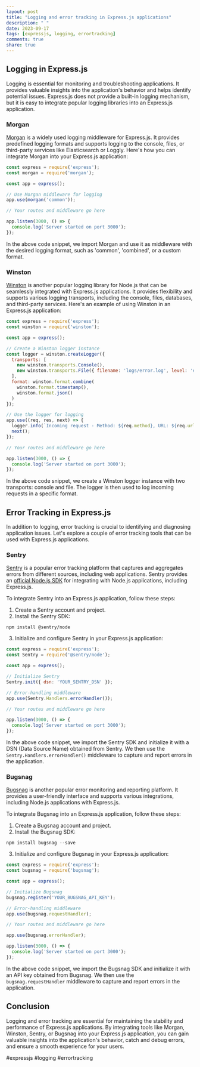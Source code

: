 ```yaml
---
layout: post
title: "Logging and error tracking in Express.js applications"
description: " "
date: 2023-09-17
tags: [expressjs, logging, errortracking]
comments: true
share: true
---
```


## Logging in Express.js

Logging is essential for monitoring and troubleshooting applications. It provides valuable insights into the application's behavior and helps identify potential issues. Express.js does not provide a built-in logging mechanism, but it is easy to integrate popular logging libraries into an Express.js application.

### Morgan

[Morgan](https://github.com/expressjs/morgan) is a widely used logging middleware for Express.js. It provides predefined logging formats and supports logging to the console, files, or third-party services like Elasticsearch or Loggly. Here's how you can integrate Morgan into your Express.js application:

```javascript
const express = require('express');
const morgan = require('morgan');

const app = express();

// Use Morgan middleware for logging
app.use(morgan('common'));

// Your routes and middleware go here

app.listen(3000, () => {
  console.log('Server started on port 3000');
});
```

In the above code snippet, we import Morgan and use it as middleware with the desired logging format, such as 'common', 'combined', or a custom format.

### Winston

[Winston](https://github.com/winstonjs/winston) is another popular logging library for Node.js that can be seamlessly integrated with Express.js applications. It provides flexibility and supports various logging transports, including the console, files, databases, and third-party services. Here's an example of using Winston in an Express.js application:

```javascript
const express = require('express');
const winston = require('winston');

const app = express();

// Create a Winston logger instance
const logger = winston.createLogger({
  transports: [
    new winston.transports.Console(),
    new winston.transports.File({ filename: 'logs/error.log', level: 'error' })
  ],
  format: winston.format.combine(
    winston.format.timestamp(),
    winston.format.json()
  )
});

// Use the logger for logging
app.use((req, res, next) => {
  logger.info(`Incoming request - Method: ${req.method}, URL: ${req.url}`);
  next();
});

// Your routes and middleware go here

app.listen(3000, () => {
  console.log('Server started on port 3000');
});
```

In the above code snippet, we create a Winston logger instance with two transports: console and file. The logger is then used to log incoming requests in a specific format.

## Error Tracking in Express.js

In addition to logging, error tracking is crucial to identifying and diagnosing application issues. Let's explore a couple of error tracking tools that can be used with Express.js applications.

### Sentry

[Sentry](https://sentry.io/) is a popular error tracking platform that captures and aggregates errors from different sources, including web applications. Sentry provides an [official Node.js SDK](https://github.com/getsentry/sentry-javascript) for integrating with Node.js applications, including Express.js.

To integrate Sentry into an Express.js application, follow these steps:

1. Create a Sentry account and project.
2. Install the Sentry SDK:

```shell
npm install @sentry/node
```

3. Initialize and configure Sentry in your Express.js application:

```javascript
const express = require('express');
const Sentry = require('@sentry/node');

const app = express();

// Initialize Sentry
Sentry.init({ dsn: 'YOUR_SENTRY_DSN' });

// Error-handling middleware
app.use(Sentry.Handlers.errorHandler());

// Your routes and middleware go here

app.listen(3000, () => {
  console.log('Server started on port 3000');
});
```

In the above code snippet, we import the Sentry SDK and initialize it with a DSN (Data Source Name) obtained from Sentry. We then use the `Sentry.Handlers.errorHandler()` middleware to capture and report errors in the application.

### Bugsnag

[Bugsnag](https://www.bugsnag.com/) is another popular error monitoring and reporting platform. It provides a user-friendly interface and supports various integrations, including Node.js applications with Express.js.

To integrate Bugsnag into an Express.js application, follow these steps:

1. Create a Bugsnag account and project.
2. Install the Bugsnag SDK:

```shell
npm install bugsnag --save
```

3. Initialize and configure Bugsnag in your Express.js application:

```javascript
const express = require('express');
const bugsnag = require('bugsnag');

const app = express();

// Initialize Bugsnag
bugsnag.register('YOUR_BUGSNAG_API_KEY');

// Error-handling middleware
app.use(bugsnag.requestHandler);

// Your routes and middleware go here

app.use(bugsnag.errorHandler);

app.listen(3000, () => {
  console.log('Server started on port 3000');
});
```

In the above code snippet, we import the Bugsnag SDK and initialize it with an API key obtained from Bugsnag. We then use the `bugsnag.requestHandler` middleware to capture and report errors in the application.

## Conclusion

Logging and error tracking are essential for maintaining the stability and performance of Express.js applications. By integrating tools like Morgan, Winston, Sentry, or Bugsnag into your Express.js application, you can gain valuable insights into the application's behavior, catch and debug errors, and ensure a smooth experience for your users.

#expressjs #logging #errortracking